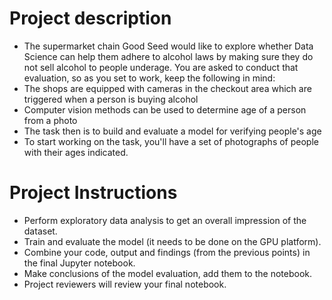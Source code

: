 # Project description
- The supermarket chain Good Seed would like to explore whether Data Science can help them adhere to alcohol laws by making sure they do not sell alcohol to people underage. You are asked to conduct that evaluation, so as you set to work, keep the following in mind:
- The shops are equipped with cameras in the checkout area which are triggered when a person is buying alcohol
- Computer vision methods can be used to determine age of a person from a photo
- The task then is to build and evaluate a model for verifying people's age
- To start working on the task, you'll have a set of photographs of people with their ages indicated.

# Project Instructions
- Perform exploratory data analysis to get an overall impression of the dataset.
- Train and evaluate the model (it needs to be done on the GPU platform).
- Combine your code, output and findings (from the previous points) in the final Jupyter notebook.
- Make conclusions of the model evaluation, add them to the notebook.
- Project reviewers will review your final notebook.
